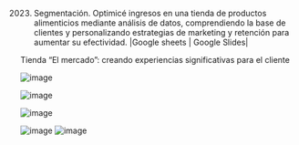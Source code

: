 2023. Segmentación. Optimicé ingresos en una tienda de productos alimenticios mediante análisis de datos, comprendiendo la base de clientes y personalizando estrategias de marketing y retención para aumentar su efectividad.
|Google sheets | Google Slides|


Tienda “El mercado”: creando experiencias significativas para el cliente

![image](https://github.com/Karen-Aguilar/1_Proyecto_segmentacion/assets/151496907/81905697-ce3f-4150-bb27-f37ddc0e7f74)

![image](https://github.com/Karen-Aguilar/1_Proyecto_segmentacion/assets/151496907/7d6ab5f2-cdf1-4164-ba34-501210d8a53c)


![image](https://github.com/Karen-Aguilar/1_Proyecto_segmentacion/assets/151496907/9a626d3a-13c2-42aa-a520-17e46455b26f)


![image](https://github.com/Karen-Aguilar/1_Proyecto_segmentacion/assets/151496907/6d891a8e-d1c4-4304-8b6d-cef36932de02)
![image](https://github.com/Karen-Aguilar/1_Proyecto_segmentacion/assets/151496907/5cd38368-841e-4207-8d08-4c836b3993e9)

